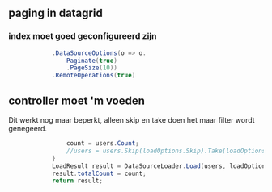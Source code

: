 ## paging in datagrid
### index moet goed geconfigureerd zijn
```csharp
            .DataSourceOptions(o => o.
                Paginate(true)
                .PageSize(10))
            .RemoteOperations(true)
```
## controller moet 'm voeden
Dit werkt nog maar beperkt, alleen skip en take doen het maar filter wordt genegeerd.
```csharp
                count = users.Count;
                //users = users.Skip(loadOptions.Skip).Take(loadOptions.Take).ToList();
            }
            LoadResult result = DataSourceLoader.Load(users, loadOptions);
            result.totalCount = count;
            return result;
```